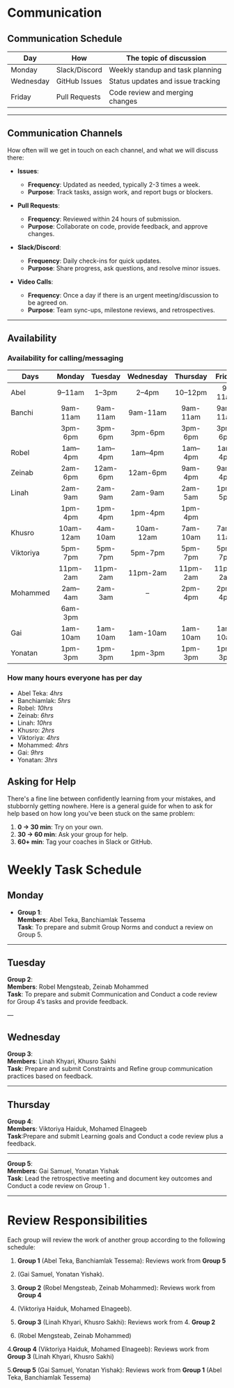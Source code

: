 # Communication

## Communication Schedule

| Day        | How              | The topic of discussion            |
|------------|------------------|------------------------------------|
| Monday     | Slack/Discord    | Weekly standup and task planning  |
| Wednesday  | GitHub Issues    | Status updates and issue tracking |
| Friday     | Pull Requests    | Code review and merging changes   |

______________________________________________________________________

## Communication Channels

How often will we get in touch on each channel, and what we will discuss there:

- **Issues**:  
  - **Frequency**: Updated as needed, typically 2-3 times a week.  
  - **Purpose**: Track tasks, assign work, and report bugs or blockers.

- **Pull Requests**:  
  - **Frequency**: Reviewed within 24 hours of submission.  
  - **Purpose**: Collaborate on code, provide feedback, and approve changes.

- **Slack/Discord**:  
  - **Frequency**: Daily check-ins for quick updates.  
  - **Purpose**: Share progress, ask questions, and resolve minor issues.

- **Video Calls**:  
  - **Frequency**: Once a day if there is an urgent meeting/discussion to be
agreed on.  
  - **Purpose**: Team sync-ups, milestone reviews, and retrospectives.

______________________________________________________________________

## Availability

### Availability for calling/messaging
<!-- markdownlint-disable MD013 -->
| Days       | Monday  | Tuesday  | Wednesday  | Thursday  | Friday  | Saturday  | Sunday  |
|------------|:-------:|:--------:|:----------:|:---------:|:-------:|:---------:|:-------:|
| Abel       | 9–11am  | 1–3pm    | 2–4pm      | 10–12pm   | 9–11am  | 3–5pm     | 10–12pm |
| Banchi     | 9am-11am| 9am-11am | 9am-11am   | 9am-11am  | 9am-11am| 9pm-11pm  | 9pm-11pm|
|            | 3pm-6pm | 3pm-6pm  | 3pm-6pm    | 3pm-6pm   | 3pm-6pm | 3pm-6pm   | 3pm-6pm |
| Robel      | 1am–4pm | 1am–4pm  | 1am–4pm    | 1am–4pm   | 1am–4pm | 1am–4pm   | 1am–4pm |
| Zeinab     | 2am-6pm | 12am-6pm | 12am-6pm   | 9am-4pm   | 9am-4pm | 9am-4pm   | 12am-6pm|
| Linah      | 2am-9am | 2am-9am  | 2am-9am    | 2am-5am   | 1pm-5pm | 2am-9am   | 1pm-4pm |
|            | 1pm-4pm | 1pm-4pm  | 1pm-4pm    | 1pm-4pm   |         | 1pm-4pm   |         |
| Khusro     |10am-12am| 4am-10am | 10am-12am  | 7am-10am  | 7am-11am| 9am-11am  | 7am-2pm |
| Viktoriya  | 5pm-7pm | 5pm-7pm  | 5pm-7pm    | 5pm-7pm   | 5pm-7pm | 9am-1pm   | 8am-2pm |
|            |11pm-2am |11pm-2am  | 11pm-2am   | 11pm-2am  | 11pm-2am|           |         |
| Mohammed   | 2am–4am | 2am-3am  | –          | 2pm-4pm   | 2pm-4pm | 2am-1pm   | 2am-3am |
|            | 6am-3pm |          |            |           |         |           |         |
| Gai        | 1am-10am| 1am-10am | 1am-10am   | 1am-10am  | 1am-10am| 1am-10am  | 1am-10am|
| Yonatan    | 1pm-3pm | 1pm-3pm  | 1pm-3pm    | 1pm-3pm   | 1pm-3pm | 12pm-3pm  | 1am-8am |
<!-- markdownlint-enable MD013 -->
### How many hours everyone has per day

- Abel Teka: _4hrs_  
- Banchiamlak: _5hrs_  
- Robel: _10hrs_  
- Zeinab: _6hrs_  
- Linah: _10hrs_  
- Khusro: _2hrs_  
- Viktoriya: _4hrs_  
- Mohammed: _4hrs_  
- Gai: _9hrs_  
- Yonatan: _3hrs_  

## Asking for Help

There's a fine line between confidently learning from your mistakes, and
stubbornly getting nowhere. Here is a general guide for when to ask for
help based on how long you've been stuck on the same problem:

1. **0 -> 30 min**: Try on your own.  
2. **30 -> 60 min**: Ask your group for help.  
3. **60+ min**: Tag your coaches in Slack or GitHub.

# Weekly Task Schedule

## **Monday**

- **Group 1**:  
  **Members**: Abel Teka, Banchiamlak Tessema  
  **Task**: To prepare and submit Group Norms and conduct a review on Group 5.

---

## **Tuesday**

  **Group 2**:  
  **Members**: Robel Mengsteab, Zeinab Mohammed  
  **Task**: To prepare and submit Communication and Conduct a code review
   for Group 4’s tasks and provide feedback.

—

## **Wednesday**

  **Group 3**:  
  **Members**: Linah Khyari, Khusro Sakhi  
  **Task**: Prepare and submit Constraints and Refine group communication
   practices based on feedback.

---

## **Thursday**

  **Group 4**:  
  **Members**: Viktoriya Haiduk, Mohamed Elnageeb  
  **Task**:Prepare and submit Learning goals and Conduct a code review plus
   a feedback.

---

  **Group 5**:  
  **Members**: Gai Samuel, Yonatan Yishak  
  **Task**: Lead the retrospective meeting and document key outcomes and Conduct
   a code review on Group 1 .

---

# Review Responsibilities

Each group will review the work of another group according to the following schedule:

1. **Group 1** (Abel Teka, Banchiamlak Tessema): Reviews work from **Group 5**
2. (Gai Samuel, Yonatan Yishak).

3. **Group 2** (Robel Mengsteab, Zeinab Mohammed): Reviews work from **Group 4**
4. (Viktoriya Haiduk, Mohamed Elnageeb).

5. **Group 3** (Linah Khyari, Khusro Sakhi): Reviews work from 4. **Group 2**
6. (Robel Mengsteab, Zeinab Mohammed)

4.**Group 4** (Viktoriya Haiduk, Mohamed Elnageeb): Reviews work from **Group 3**
(Linah Khyari, Khusro Sakhi)

5.**Group 5** (Gai Samuel, Yonatan Yishak): Reviews work from **Group 1**
(Abel Teka, Banchiamlak Tessema)
